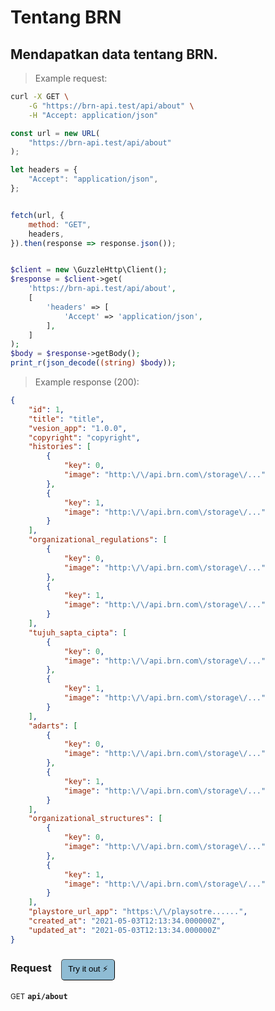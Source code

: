 # Tentang BRN


## Mendapatkan data tentang BRN.




> Example request:

```bash
curl -X GET \
    -G "https://brn-api.test/api/about" \
    -H "Accept: application/json"
```

```javascript
const url = new URL(
    "https://brn-api.test/api/about"
);

let headers = {
    "Accept": "application/json",
};


fetch(url, {
    method: "GET",
    headers,
}).then(response => response.json());
```

```php

$client = new \GuzzleHttp\Client();
$response = $client->get(
    'https://brn-api.test/api/about',
    [
        'headers' => [
            'Accept' => 'application/json',
        ],
    ]
);
$body = $response->getBody();
print_r(json_decode((string) $body));
```


> Example response (200):

```json
{
    "id": 1,
    "title": "title",
    "vesion_app": "1.0.0",
    "copyright": "copyright",
    "histories": [
        {
            "key": 0,
            "image": "http:\/\/api.brn.com\/storage\/..."
        },
        {
            "key": 1,
            "image": "http:\/\/api.brn.com\/storage\/..."
        }
    ],
    "organizational_regulations": [
        {
            "key": 0,
            "image": "http:\/\/api.brn.com\/storage\/..."
        },
        {
            "key": 1,
            "image": "http:\/\/api.brn.com\/storage\/..."
        }
    ],
    "tujuh_sapta_cipta": [
        {
            "key": 0,
            "image": "http:\/\/api.brn.com\/storage\/..."
        },
        {
            "key": 1,
            "image": "http:\/\/api.brn.com\/storage\/..."
        }
    ],
    "adarts": [
        {
            "key": 0,
            "image": "http:\/\/api.brn.com\/storage\/..."
        },
        {
            "key": 1,
            "image": "http:\/\/api.brn.com\/storage\/..."
        }
    ],
    "organizational_structures": [
        {
            "key": 0,
            "image": "http:\/\/api.brn.com\/storage\/..."
        },
        {
            "key": 1,
            "image": "http:\/\/api.brn.com\/storage\/..."
        }
    ],
    "playstore_url_app": "https:\/\/playsotre......",
    "created_at": "2021-05-03T12:13:34.000000Z",
    "updated_at": "2021-05-03T12:13:34.000000Z"
}
```
<div id="execution-results-GETapi-about" hidden>
    <blockquote>Received response<span id="execution-response-status-GETapi-about"></span>:</blockquote>
    <pre class="json"><code id="execution-response-content-GETapi-about"></code></pre>
</div>
<div id="execution-error-GETapi-about" hidden>
    <blockquote>Request failed with error:</blockquote>
    <pre><code id="execution-error-message-GETapi-about"></code></pre>
</div>
<form id="form-GETapi-about" data-method="GET" data-path="api/about" data-authed="0" data-hasfiles="0" data-headers='{"Accept":"application\/json"}' onsubmit="event.preventDefault(); executeTryOut('GETapi-about', this);">
<h3>
    Request&nbsp;&nbsp;&nbsp;
        <button type="button" style="background-color: #8fbcd4; padding: 5px 10px; border-radius: 5px; border-width: thin;" id="btn-tryout-GETapi-about" onclick="tryItOut('GETapi-about');">Try it out ⚡</button>
    <button type="button" style="background-color: #c97a7e; padding: 5px 10px; border-radius: 5px; border-width: thin;" id="btn-canceltryout-GETapi-about" onclick="cancelTryOut('GETapi-about');" hidden>Cancel</button>&nbsp;&nbsp;
    <button type="submit" style="background-color: #6ac174; padding: 5px 10px; border-radius: 5px; border-width: thin;" id="btn-executetryout-GETapi-about" hidden>Send Request 💥</button>
    </h3>
<p>
<small class="badge badge-green">GET</small>
 <b><code>api/about</code></b>
</p>
</form>



